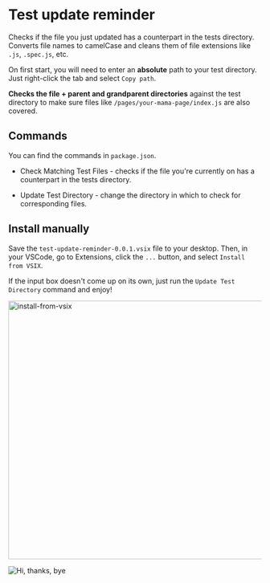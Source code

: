 # Test update reminder

Checks if the file you just updated has a counterpart in the tests directory. Converts file names to camelCase and cleans them of file extensions like `.js`, `.spec.js`, etc.

On first start, you will need to enter an **absolute** path to your test directory. Just right-click the tab and select `Copy path`.

**Checks the file + parent and grandparent directories** against the test directory to make sure files like `/pages/your-mama-page/index.js` are also covered.

## Commands

You can find the commands in `package.json`.

- Check Matching Test Files - checks if the file you're currently on has a counterpart in the tests directory.

- Update Test Directory - change the directory in which to check for corresponding files.

## Install manually

Save the `test-update-reminder-0.0.1.vsix` file to your desktop. Then, in your VSCode, go to Extensions, click the `...` button, and select `Install from VSIX`.

If the input box doesn't come up on its own, just run the `Update Test Directory` command and enjoy!

<img width="515" alt="install-from-vsix" src="https://user-images.githubusercontent.com/38246758/196050636-a976753c-fac2-47b6-981f-51bb90b17106.png">

![Hi, thanks, bye](https://thumbs.gfycat.com/InferiorAdmirableCommongonolek-max-1mb.gif)
